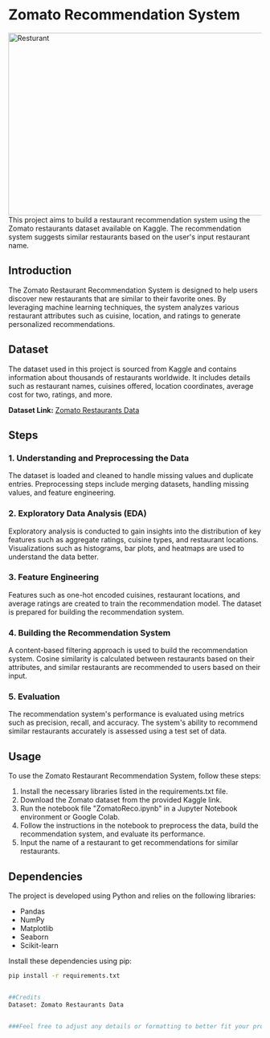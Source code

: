 # Zomato Recommendation System
<img src="res-re.jpg" alt="Resturant " width="547" height="364">
This project aims to build a restaurant recommendation system using the Zomato restaurants dataset available on Kaggle. The recommendation system suggests similar restaurants based on the user's input restaurant name.

## Introduction

The Zomato Restaurant Recommendation System is designed to help users discover new restaurants that are similar to their favorite ones. By leveraging machine learning techniques, the system analyzes various restaurant attributes such as cuisine, location, and ratings to generate personalized recommendations.

## Dataset

The dataset used in this project is sourced from Kaggle and contains information about thousands of restaurants worldwide. It includes details such as restaurant names, cuisines offered, location coordinates, average cost for two, ratings, and more.

**Dataset Link:** [Zomato Restaurants Data](https://www.kaggle.com/datasets/shrutimehta/zomato-restaurants-data)

## Steps

### 1. Understanding and Preprocessing the Data

The dataset is loaded and cleaned to handle missing values and duplicate entries. Preprocessing steps include merging datasets, handling missing values, and feature engineering.

### 2. Exploratory Data Analysis (EDA)

Exploratory analysis is conducted to gain insights into the distribution of key features such as aggregate ratings, cuisine types, and restaurant locations. Visualizations such as histograms, bar plots, and heatmaps are used to understand the data better.

### 3. Feature Engineering

Features such as one-hot encoded cuisines, restaurant locations, and average ratings are created to train the recommendation model. The dataset is prepared for building the recommendation system.

### 4. Building the Recommendation System

A content-based filtering approach is used to build the recommendation system. Cosine similarity is calculated between restaurants based on their attributes, and similar restaurants are recommended to users based on their input.

### 5. Evaluation

The recommendation system's performance is evaluated using metrics such as precision, recall, and accuracy. The system's ability to recommend similar restaurants accurately is assessed using a test set of data.

## Usage

To use the Zomato Restaurant Recommendation System, follow these steps:

1. Install the necessary libraries listed in the requirements.txt file.
2. Download the Zomato dataset from the provided Kaggle link.
3. Run the notebook file "ZomatoReco.ipynb" in a Jupyter Notebook environment or Google Colab.
4. Follow the instructions in the notebook to preprocess the data, build the recommendation system, and evaluate its performance.
5. Input the name of a restaurant to get recommendations for similar restaurants.

## Dependencies

The project is developed using Python and relies on the following libraries:

- Pandas
- NumPy
- Matplotlib
- Seaborn
- Scikit-learn

Install these dependencies using pip:

```bash
pip install -r requirements.txt


##Credits
Dataset: Zomato Restaurants Data


###Feel free to adjust any details or formatting to better fit your project!


